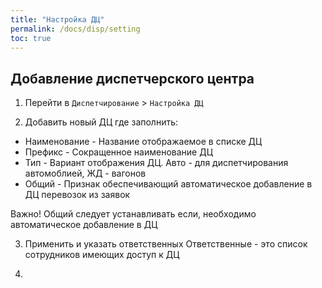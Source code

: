 ```yaml
---
title: "Настройка ДЦ"
permalink: /docs/disp/setting
toc: true
---
```


## Добавление диспетчерского центра

1. Перейти в `Диспетчирование` > `Настройка ДЦ`

2. Добавить новый ДЦ где заполнить:
- Наименование - Название отображаемое в списке ДЦ
- Префикс - Сокращенное наименование ДЦ
- Тип - Вариант отображения ДЦ. Авто - для диспетчирования автомоблией, ЖД - вагонов
- Общий - Признак обеспечивающий автоматическое добавление в ДЦ перевозок из заявок

Важно! Общий следует устанавливать если, необходимо автоматическое добавление в ДЦ

3. Применить и указать ответственных
Ответственные - это список сотрудников имеющих доступ к ДЦ

4.
